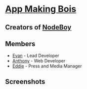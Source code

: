 # [App Making Bois](https://github.com/AppMakingBois)

## Creators of [NodeBoy](https://github.com/AppMakingBois/NodeBoy)

## Members

- [Evan](https://github.com/evan3334) - Lead Developer
- [Anthony](https://github.com/18fadly-anthony) - Web Developer
- [Eddie](https://github.com/Crumkid4) - Press and Media Manager

## Screenshots
